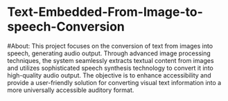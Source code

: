 # Text-Embedded-From-Image-to-speech-Conversion

#About:
 This project focuses on the conversion of text from images into speech, generating audio output. Through advanced image processing techniques, the system seamlessly extracts textual content from images and utilizes sophisticated speech synthesis technology to convert it into high-quality audio output. The objective is to enhance accessibility and provide a user-friendly solution for converting visual text information into a more universally accessible auditory format.

